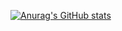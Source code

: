 [![Anurag's GitHub stats](https://github-readme-stats.vercel.app/api?username=yangwenzhe)](https://github.com/anuraghazra/github-readme-stats)
